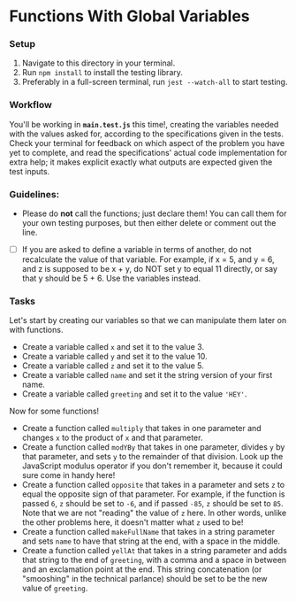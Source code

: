 # Functions With Global Variables

### Setup

1. Navigate to this directory in your terminal.
2. Run `npm install` to install the testing library.
3. Preferably in a full-screen terminal, run `jest --watch-all` to start testing.


### Workflow

You'll be working in **`main.test.js`** this time!, creating the variables needed with the values asked for, according to the specifications given in the tests. Check your terminal for feedback on which aspect of the problem you have yet to complete, and read the specifications' actual code implementation for extra help; it makes explicit exactly what outputs are expected given the test inputs.


### Guidelines:

* Please do **not** call the functions; just declare them! You can call them for your own testing purposes, but then either delete or comment out the line.
* [ ] If you are asked to define a variable in terms of another, do not recalculate the value of that variable. For example, if x = 5, and y = 6, and z is supposed to be x + y, do NOT set y to equal 11 directly, or say that y should be 5 + 6. Use the variables instead.


### Tasks

Let's start by creating our variables so that we can manipulate them later on with functions. 

* Create a variable called `x` and set it to the value 3.
* Create a variable called `y` and set it to the value 10.
* Create a variable called `z` and set it to the value 5.
* Create a variable called `name` and set it the string version of your first name.
* Create a variable called `greeting` and set it to the value `'HEY'`.


Now for some functions!

* Create a function called `multiply` that takes in one parameter and changes `x` to the product of `x` and that parameter.
* Create a function called `modYBy` that takes in one parameter, divides `y` by that parameter, and sets `y` to the remainder of that division. Look up the JavaScript modulus operator if you don't remember it, because it could sure come in handy here!
* Create a function called `opposite` that takes in a parameter and sets `z` to equal the opposite sign of that parameter. For example, if the function is passed `6`, `z` should be set to `-6`, and if passed `-85`, `z` should be set to `85`. Note that we are not "reading" the value of `z` here. In other words, unlike the other problems here, it doesn't matter what `z` used to be!
* Create a function called `makeFullName` that takes in a string parameter and sets `name` to have that string at the end, with a space in the middle.
* Create a function called `yellAt` that takes in a string parameter and adds that string to the end of `greeting`, with a comma and a space in between and an exclamation point at the end. This string concatenation (or "smooshing" in the technical parlance) should be set to be the new value of `greeting`.
